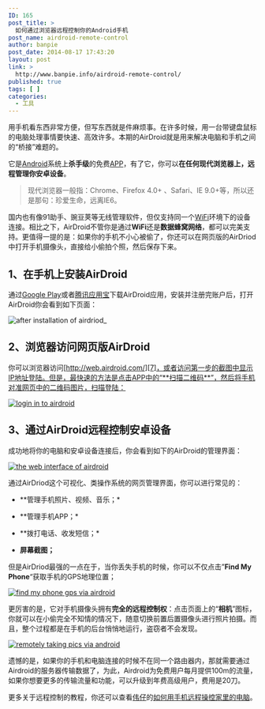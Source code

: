 ```yaml
---
ID: 165
post_title: >
  如何通过浏览器远程控制你的Android手机
post_name: airdroid-remote-control
author: banpie
post_date: 2014-08-17 17:43:20
layout: post
link: >
  http://www.banpie.info/airdroid-remote-control/
published: true
tags: [ ]
categories:
  - 工具
---
```

用手机看东西非常方便，但写东西就是件麻烦事。在许多时候，用一台带键盘鼠标的电脑处理事情要快速、高效许多。本期的AirDroid就是用来解决电脑和手机之间的“桥接”难题的。

它是[Android][1]系统上**杀手级**的免费[APP][2]，有了它，你可以**在任何现代浏览器上，远程管理你安卓设备**。

> 现代浏览器一般指：Chrome、Firefox 4.0+ 、Safari、IE 9.0+等，所以还是那句：珍爱生命，远离IE6。

国内也有像91助手、豌豆荚等无线管理软件，但仅支持同一个[WiFi][3]环境下的设备连接。相比之下，AirDroid不管你是通过**WiFi**还是**数据蜂窝网络**，都可以完美支持。更值得一提的是：如果你的手机不小心被偷了，你还可以在网页版的AirDriod中打开手机摄像头，直接给小偷拍个照，然后保存下来。

## 1、在手机上安装**AirDroid**

通过[Google Play][4]或者[腾讯应用宝][5]下载AirDroid应用，安装并注册完账户后，打开AirDroid你会看到如下页面：

![after installation of airdriod_][6]

## **2、浏览器访问网页版AirDroid**

你可以浏览器访问[http://web.airdroid.com/][7]，或者访问第一步的截图中显示IP地址登陆。但是，最快速的方法是点击APP中的“**扫描二维码**”，然后将手机对准网页中的二维码图片，扫描登陆：

[![login in to airdroid][8]][9]

## 3、通过**AirDroid**远程控制安卓设备

成功地将你的电脑和安卓设备连接后，你会看到如下的AirDroid的管理界面：

[![the web interface of airdroid][10]][11]

通过AirDriod这个可视化、类操作系统的网页管理界面，你可以进行常见的：

*   *\*管理手机照片、视频、音乐；\*

*   *\*管理手机APP；\*

*   *\*拨打电话、收发短信；\*

*   **屏幕截图；**

但是AirDriod最强的一点在于，当你丢失手机的时候，你可以不仅点击”**Find My Phone**“获取手机的GPS地理位置；

[![find my phone gps via airdroid][12]][13]

更厉害的是，它对手机摄像头拥有**完全的远程控制权**：点击页面上的“**相机**”图标，你就可以在小偷完全不知情的情况下，随意切换前置后置摄像头进行照片拍摄。而且，整个过程都是在手机的后台悄悄地运行，盗窃者不会发现。

[![remotely taking pics via android][14]][15]

遗憾的是，如果你的手机和电脑连接的时候不在同一个路由器内，那就需要通过Airdroid的服务器传输数据了，为此，Airdroid为免费用户每月提供100m的流量，如果你想要更多的传输流量和功能，可以升级到年费高级用户，费用是20刀。

更多关于远程控制的教程，你还可以查看[伟仔][16]的[如何用手机远程操控家里的电脑][17]。

 [1]: http://www.banpie.info/tag/Android
 [2]: http://www.banpie.info/tag/app/
 [3]: http://www.banpie.info/tag/wifi
 [4]: https://play.google.com/store/apps/details?id=com.sand.airdroid&referrer=utm_source%3Dairdroid%26utm_medium%3Dhomepage
 [5]: http://a.myapp.com/h/single.jsp?appid=86641&g_f=990939
 [6]: http://www.banpie.info/wp-content/uploads/2018/11/afterinstallationofairdriod__thumb.jpg "after installation of airdriod_"
 [7]: http://web.airdroid.com/ "http://web.airdroid.com/"
 [8]: http://7arnhx.com1.z0.glb.clouddn.com/wp-content/uploads/2014/08/loginintoairdroid_thumb.jpg "login in to airdroid"
 [9]: http://7arnhx.com1.z0.glb.clouddn.com/wp-content/uploads/2014/08/loginintoairdroid.jpg
 [10]: http://7arnhx.com1.z0.glb.clouddn.com/wp-content/uploads/2014/08/thewebinterfaceofairdroid_thumb.png "the web interface of airdroid"
 [11]: http://7arnhx.com1.z0.glb.clouddn.com/wp-content/uploads/2014/08/thewebinterfaceofairdroid.png
 [12]: http://7arnhx.com1.z0.glb.clouddn.com/wp-content/uploads/2014/08/findmyphonegpsviaairdroid_thumb.png "find my phone gps via airdroid"
 [13]: http://7arnhx.com1.z0.glb.clouddn.com/wp-content/uploads/2014/08/findmyphonegpsviaairdroid.png
 [14]: http://7arnhx.com1.z0.glb.clouddn.com/wp-content/uploads/2014/08/remotelytakingpicsviaandroid_thumb.jpg "remotely taking pics via android"
 [15]: http://7arnhx.com1.z0.glb.clouddn.com/wp-content/uploads/2014/08/remotelytakingpicsviaandroid.jpg
 [16]: http://www.banpie.info/author/ybw1990/
 [17]: http://www.banpie.info/splashtop-remote-control/